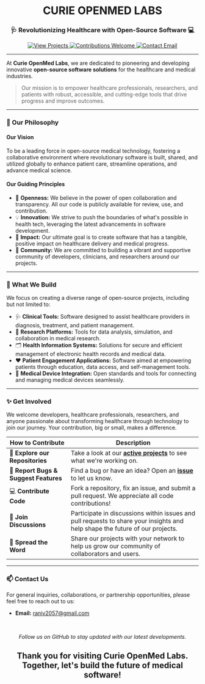<div align="center">

# **CURIE OPENMED LABS**
### 🩺 Revolutionizing Healthcare with Open-Source Software 💻

</div>

<p align="center">
  <a href="https://github.com/REX-LABS-Medical-healthcare?tab=repositories">
    <img src="https://img.shields.io/badge/Projects-View%20All-blue?style=for-the-badge&logo=github" alt="View Projects">
  </a>
  <a href="https://github.com/REX-LABS-Medical-healthcare/community/issues">
    <img src="https://img.shields.io/badge/Contributions-Welcome-brightgreen?style=for-the-badge&logo=git" alt="Contributions Welcome">
  </a>
  <a href="mailto:raniv2057@gmail.com">
    <img src="https://img.shields.io/badge/Contact-Email-red?style=for-the-badge&logo=gmail" alt="Contact Email">
  </a>
</p>

---

At **Curie OpenMed Labs**, we are dedicated to pioneering and developing innovative **open-source software solutions** for the healthcare and medical industries.

> Our mission is to empower healthcare professionals, researchers, and patients with robust, accessible, and cutting-edge tools that drive progress and improve outcomes.

---

### 🧬 Our Philosophy

#### Our Vision
To be a leading force in open-source medical technology, fostering a collaborative environment where revolutionary software is built, shared, and utilized globally to enhance patient care, streamline operations, and advance medical science.

#### Our Guiding Principles
* 👐 **Openness:** We believe in the power of open collaboration and transparency. All our code is publicly available for review, use, and contribution.
* 💡 **Innovation:** We strive to push the boundaries of what's possible in health tech, leveraging the latest advancements in software development.
* 🎯 **Impact:** Our ultimate goal is to create software that has a tangible, positive impact on healthcare delivery and medical progress.
* 🤝 **Community:** We are committed to building a vibrant and supportive community of developers, clinicians, and researchers around our projects.

---

### 🚀 What We Build

We focus on creating a diverse range of open-source projects, including but not limited to:

* 🩺 **Clinical Tools:** Software designed to assist healthcare providers in diagnosis, treatment, and patient management.
* 🔬 **Research Platforms:** Tools for data analysis, simulation, and collaboration in medical research.
* 🗂️ **Health Information Systems:** Solutions for secure and efficient management of electronic health records and medical data.
* ❤️ **Patient Engagement Applications:** Software aimed at empowering patients through education, data access, and self-management tools.
* 🔌 **Medical Device Integration:** Open standards and tools for connecting and managing medical devices seamlessly.

---

### ✨ Get Involved

We welcome developers, healthcare professionals, researchers, and anyone passionate about transforming healthcare through technology to join our journey. Your contribution, big or small, makes a difference.

| How to Contribute                                                              | Description                                                                                                                                              |
| -------------------------------------------------------------------------------- | -------------------------------------------------------------------------------------------------------------------------------------------------------- |
| 📂 **Explore our Repositories** | Take a look at our [**active projects**](https://github.com/REX-LABS-Medical-healthcare?tab=repositories) to see what we're working on.                |
| 🐛 **Report Bugs & Suggest Features** | Find a bug or have an idea? Open an [**issue**](https://github.com/REX-LABS-Medical-healthcare/community/issues) to let us know.                     |
| 💻 **Contribute Code** | Fork a repository, fix an issue, and submit a pull request. We appreciate all code contributions!                                                         |
| 💬 **Join Discussions** | Participate in discussions within issues and pull requests to share your insights and help shape the future of our projects.                               |
| 📣 **Spread the Word** | Share our projects with your network to help us grow our community of collaborators and users.                                                            |

---

### 📫 Contact Us

For general inquiries, collaborations, or partnership opportunities, please feel free to reach out to us:

* **Email:** <a href="mailto:raniv2057@gmail.com">raniv2057@gmail.com</a>

<br>

<p align="center">
  <i>Follow us on GitHub to stay updated with our latest developments.</i>
</p>

<h2 align="center">
  Thank you for visiting Curie OpenMed Labs.
  <br>
  <b>Together, let's build the future of medical software!</b>
</h2>
